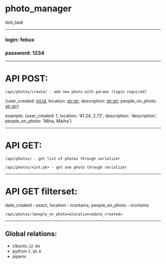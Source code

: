 # photo_manager
test_task

---
### login: febux
### password: 1234

---
# API POST:

```
/api/photos/create/ - add new photo with params (login required)
```
{user_created: <int:id>, location: <str:str>, description: <str:str>, people_on_photo: <str:str>}


example: {user_created: 1, location: '41.24, 2,72', description: 'description', people_on_photo: 'Miha, Maiha'}

---
# API GET:

```
/api/photos/ - get list of photos through serializer
```

```
/api/photos/<int:pk> - get one photo through serializer
```

---
# API GET filterset:

date_created - exact,
location - icontains,
people_on_photo - icontains

```
/api/photos/?people_on_photo=&location=&date_created=
```

---

## Global relations: 
- Ubuntu `22.04`
- python `3.10.6`
- pipenv